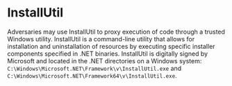 # InstallUtil

Adversaries may use InstallUtil to proxy execution of code through a trusted Windows utility. InstallUtil is a command-line utility that allows for installation and uninstallation of resources by executing specific installer components specified in .NET binaries. InstallUtil is digitally signed by Microsoft and located in the .NET directories on a Windows system: `C:\Windows\Microsoft.NET\Framework\v\InstallUtil.exe` and `C:\Windows\Microsoft.NET\Framework64\v\InstallUtil.exe`.